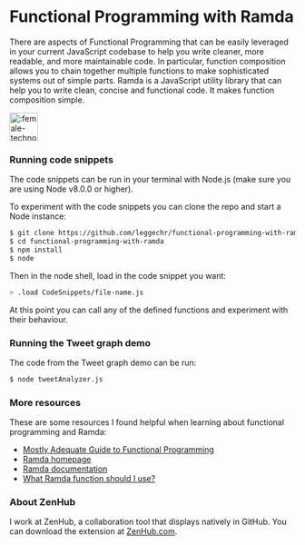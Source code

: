 # Functional Programming with Ramda
There are aspects of Functional Programming that can be easily leveraged in your current JavaScript codebase to help you write cleaner, more readable, and more maintainable code. In particular, function composition allows you to chain together multiple functions to make sophisticated systems out of simple parts. Ramda is a JavaScript utility library that can help you to write clean, concise and functional code. It makes function composition simple.

<img src="https://github.com/leggechr/functional-programming-with-ramda/blob/master/female-technologist.png" alt=":female-technologist:" height="50" width="50">

### Running code snippets
The code snippets can be run in your terminal with Node.js (make sure you are using Node v8.0.0 or higher).

To experiment with the code snippets you can clone the repo and start a Node instance:
```sh
$ git clone https://github.com/leggechr/functional-programming-with-ramda.git
$ cd functional-programming-with-ramda
$ npm install
$ node
```

Then in the node shell, load in the code snippet you want:
```sh
> .load CodeSnippets/file-name.js
```

At this point you can call any of the defined functions and experiment with their behaviour.

### Running the Tweet graph demo
The code from the Tweet graph demo can be run:
```sh
$ node tweetAnalyzer.js
```

### More resources
These are some resources I found helpful when learning about functional programming and Ramda:

- [Mostly Adequate Guide to Functional Programming](https://drboolean.gitbooks.io/mostly-adequate-guide/content/)
- [Ramda homepage](http://ramdajs.com/0.22.1/index.html#)
- [Ramda documentation](http://ramdajs.com/0.22.1/docs/)
- [What Ramda function should I use?](https://github.com/ramda/ramda/wiki/What-Function-Should-I-Use%3F)

### About ZenHub
I work at ZenHub, a collaboration tool that displays natively in GitHub. You can download the extension at [ZenHub.com](http://www.zenhub.com).
